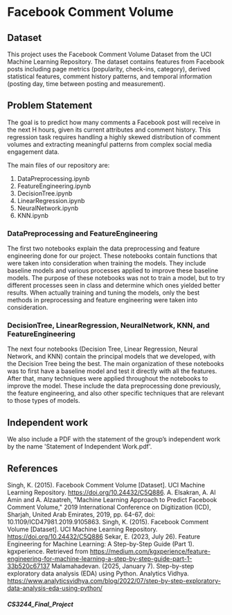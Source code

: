 # Facebook Comment Volume

## Dataset
This project uses the Facebook Comment Volume Dataset from the UCI Machine Learning Repository. The dataset contains features from Facebook posts including page metrics (popularity, check-ins, category), derived statistical features, comment history patterns, and temporal information (posting day, time between posting and measurement).

## Problem Statement
The goal is to predict how many comments a Facebook post will receive in the next H hours, given its current attributes and comment history. This regression task requires handling a highly skewed distribution of comment volumes and extracting meaningful patterns from complex social media engagement data.

The main files of our repository are:
1. DataPreprocessing.ipynb
2. FeatureEngineering.ipynb
3. DecisionTree.ipynb
4. LinearRegression.ipynb
5. NeuralNetwork.ipynb
6. KNN.ipynb

### DataPreprocessing and FeatureEngineering
The first two notebooks explain the data preprocessing and feature engineering done for our project. These notebooks contain functions that were taken into consideration when training the models. They include baseline models and various processes applied to improve these baseline models. The purpose of these notebooks was not to train a model, but to try different processes seen in class and determine which ones yielded better results. When actually training and tuning the models, only the best methods in preprocessing and feature engineering were taken into consideration.

### DecisionTree, LinearRegression, NeuralNetwork, KNN, and FeatureEngineering
The next four notebooks (Decision Tree, Linear Regression, Neural Network, and KNN) contain the principal models that we developed, with the Decision Tree being the best. The main organization of these notebooks was to first have a baseline model and test it directly with all the features. After that, many techniques were applied throughout the notebooks to improve the model. These include the data preprocessing done previously, the feature engineering, and also other specific techniques that are relevant to those types of models.

## Independent work
We also include a PDF with the statement of the group’s independent work by the name 'Statement of Independent Work.pdf'.

## References
Singh, K. (2015). Facebook Comment Volume [Dataset]. UCI Machine Learning Repository. https://doi.org/10.24432/C5Q886.
A. Elsakran, A. Al Amin and A. Alzaatreh, "Machine Learning Approach to Predict Facebook Comment Volume," 2019 International Conference on Digitization (ICD), Sharjah, United Arab Emirates, 2019, pp. 64-67, doi: 10.1109/ICD47981.2019.9105863.
Singh, K. (2015). Facebook Comment Volume [Dataset]. UCI Machine Learning Repository. https://doi.org/10.24432/C5Q886
Sekar, E. (2023, July 26). Feature Engineering for Machine Learning: A Step-by-Step Guide (Part 1). kgxperience. Retrieved from https://medium.com/kgxperience/feature-engineering-for-machine-learning-a-step-by-step-guide-part-1-33b520c67137
Malamahadevan. (2025, January 7). Step-by-step exploratory data analysis (EDA) using Python. Analytics Vidhya. https://www.analyticsvidhya.com/blog/2022/07/step-by-step-exploratory-data-analysis-eda-using-python/ 

##### CS3244_Final_Project
